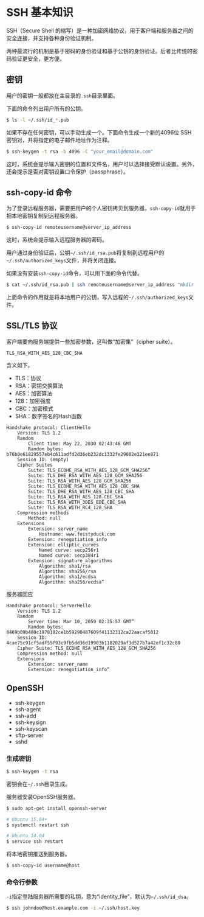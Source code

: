 # SSH 基本知识

SSH（Secure Shell 的缩写）是一种加密网络协议，用于客户端和服务器之间的安全连接，并支持各种身份验证机制。

两种最流行的机制是基于密码的身份验证和基于公钥的身份验证。后者比传统的密码验证更安全，更方便。

## 密钥

用户的密钥一般都放在主目录的`.ssh`目录里面。

下面的命令列出用户所有的公钥。

```bash
$ ls -l ~/.ssh/id_*.pub
```

如果不存在任何密钥，可以手动生成一个。下面命令生成一个新的4096位 SSH 密钥对，并将指定的电子邮件地址作为注释。

```bash
$ ssh-keygen -t rsa -b 4096 -C "your_email@domain.com"
```

这时，系统会提示输入密钥的位置和文件名，用户可以选择接受默认设置。另外，还会提示是否对密钥设置口令保护（passphrase）。

## ssh-copy-id 命令

为了登录远程服务器，需要把用户的个人密钥拷贝到服务器。`ssh-copy-id`就用于把本地密钥复制到远程服务器。

```bash
$ ssh-copy-id remoteusername@server_ip_address
```

这时，系统会提示输入远程服务器的密码。

用户通过身份验证后，公钥`~/.ssh/id_rsa.pub`将复制到远程用户的`~/.ssh/authorized_keys`文件，并将关闭连接。

如果没有安装`ssh-copy-id`命令，可以用下面的命令代替。

```bash
$ cat ~/.ssh/id_rsa.pub | ssh remoteusername@server_ip_address "mkdir -p ~/.ssh && cat >> ~/.ssh/authorized_keys"
```

上面命令的作用就是将本地用户的公钥，写入远程的`~/.ssh/authorized_keys`文件。

## SSL/TLS 协议

客户端要向服务端提供一些加密参数，这叫做“加密集”（cipher suite）。

```
TLS_RSA_WITH_AES_128_CBC_SHA
```

含义如下。

- TLS：协议
- RSA：密钥交换算法
- AES：加密算法
- 128：加密强度
- CBC：加密模式
- SHA：数字签名的Hash函数

```http
Handshake protocol: ClientHello
    Version: TLS 1.2
    Random
        Client time: May 22, 2030 02:43:46 GMT
        Random bytes: b76b0e61829557eb4c611adfd2d36eb232dc1332fe29802e321ee871
    Session ID: (empty)
    Cipher Suites
        Suite: TLS_ECDHE_RSA_WITH_AES_128_GCM_SHA256”
        Suite: TLS_DHE_RSA_WITH_AES_128_GCM_SHA256
        Suite: TLS_RSA_WITH_AES_128_GCM_SHA256
        Suite: TLS_ECDHE_RSA_WITH_AES_128_CBC_SHA
        Suite: TLS_DHE_RSA_WITH_AES_128_CBC_SHA
        Suite: TLS_RSA_WITH_AES_128_CBC_SHA
        Suite: TLS_RSA_WITH_3DES_EDE_CBC_SHA
        Suite: TLS_RSA_WITH_RC4_128_SHA
    Compression methods
        Method: null
    Extensions
        Extension: server_name
            Hostname: www.feistyduck.com
        Extension: renegotiation_info
        Extension: elliptic_curves
            Named curve: secp256r1
            Named curve: secp384r1
        Extension: signature_algorithms
            Algorithm: sha1/rsa
            Algorithm: sha256/rsa
            Algorithm: sha1/ecdsa
            Algorithm: sha256/ecdsa”
```

服务器回应

```http
Handshake protocol: ServerHello
    Version: TLS 1.2
    Random
        Server time: Mar 10, 2059 02:35:57 GMT”
        Random bytes: 8469b09b480c1978182ce1b59290487609f41132312ca22aacaf5012
    Session ID: 4cae75c91cf5adf55f93c9fb5dd36d19903b1182029af3d527b7a42ef1c32c80
    Cipher Suite: TLS_ECDHE_RSA_WITH_AES_128_GCM_SHA256
    Compression method: null
    Extensions
        Extension: server_name
        Extension: renegotiation_info”
```

## OpenSSH

- ssh-keygen
- ssh-agent
- ssh-add
- ssh-keysign
- ssh-keyscan
- sftp-server
- sshd

### 生成密钥

```bash
$ ssh-keygen -t rsa
```

密钥会在`~/.ssh`目录生成。

服务器安装OpenSSH服务器。

```bash
$ sudo apt-get install openssh-server

# Ubuntu 15.04+
$ systemctl restart ssh

# Ubuntu 14.04
$ service ssh restart
```

将本地密钥推送到服务器。

```bash
$ ssh-copy-id username@host
```

### 命令行参数

`-i`指定登陆服务器所需要的私钥，意为“identity_file”，默认为`~/.ssh/id_dsa`。

```bash
$ ssh johndoe@host.example.com -i ~/.ssh/host.key
```

